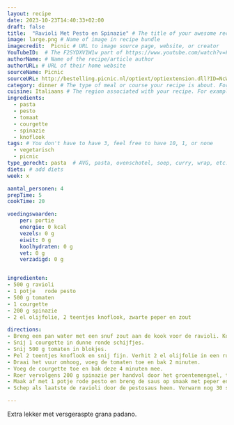 ```yaml
---
layout: recipe
date: 2023-10-23T14:40:33+02:00
draft: false
title:  "Ravioli Met Pesto en Spinazie" # The title of your awesome recipe
image: large.png # Name of image in recipe bundle
imagecredit:  Picnic # URL to image source page, website, or creator
YouTubeID:  # The F2SYDXV1W1w part of https://www.youtube.com/watch?v=F2SYDXV1W1w
authorName: # Name of the recipe/article author
authorURL: # URL of their home website
sourceName: Picnic
sourceURL: http://bestelling.picnic.nl/optiext/optiextension.dll?ID=NcWyEh_Dp_5YiICYill6LtO5qjYTdK8rZhnkjVrRxcDdJrm6j6pGQnzcjlQ4JCxU2C35phSat7XklXqSq_wUtMUDjeR6_kIN9SNNNi
category: dinner # The type of meal or course your recipe is about. For example: "dinner", "entree", or "dessert".
cuisine: Italiaans # The region associated with your recipe. For example, Italiaans, Mediterraans", or Eigen.
ingredients:
  - pasta
  - pesto
  - tomaat
  - courgette
  - spinazie
  - knoflook
tags: # You don't have to have 3, feel free to have 10, 1, or none
  - vegetarisch
  - picnic
type_gerecht: pasta  # AVG, pasta, ovenschotel, soep, curry, wrap, etc.
diets: # add diets
week: x

aantal_personen: 4
prepTime: 5
cookTime: 20

voedingswaarden:
    per: portie
    energie: 0 kcal
    vezels: 0 g
    eiwit: 0 g
    koolhydraten: 0 g
    vet: 0 g
    verzadigd: 0 g


ingredienten:
- 500 g	ravioli
- 1 potje	rode pesto
- 500 g	tomaten
- 1	courgette
- 200 g	spinazie
- 2 el olijfolie, 2 teentjes knoflook, zwarte peper en zout

directions:
- Breng een pan water met een snuf zout aan de kook voor de ravioli. Kook 500 g ravioli volgens de aanwijzingen op de verpakking.
- Snij 1 courgette in dunne ronde schijfjes. 
- Snij 500 g tomaten in blokjes.
- Pel 2 teentjes knoflook en snij fijn. Verhit 2 el olijfolie in een ruime koekenpan en fruit de knoflook hierin aan. 
- Draai het vuur omhoog, voeg de tomaten toe en bak 2 minuten.
- Voeg de courgette toe en bak deze 4 minuten mee. 
- Roer vervolgens 200 g spinazie per handvol door het groentemengsel, tot alle spinazie is geslonken. 
- Maak af met 1 potje rode pesto en breng de saus op smaak met peper en zout.
- Schep als laatste de ravioli door de pestosaus heen. Verwarm nog 30 seconden door en serveer. 

---
```


Extra lekker met versgeraspte grana padano. 
